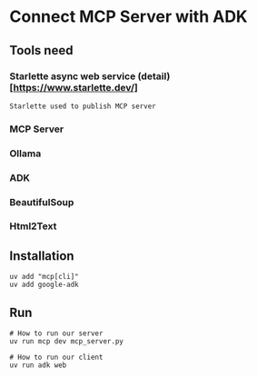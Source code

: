 # Connect MCP Server with ADK

## Tools need
### Starlette async web service (detail)[https://www.starlette.dev/]
    Starlette used to publish MCP server 
### MCP Server
### Ollama
### ADK
### BeautifulSoup
### Html2Text

## Installation
```
uv add "mcp[cli]"
uv add google-adk
```

## Run
```
# How to run our server
uv run mcp dev mcp_server.py

# How to run our client
uv run adk web
```
